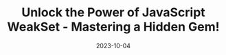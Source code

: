 ---
date: 2023-10-04
tags: js, ts, weakset, weaksets
name: Youtube
url: https://www.youtube.com/watch?v=m3BKqgeVAa4
type: video
title: Unlock the Power of JavaScript WeakSet - Mastering a Hidden Gem!
slides_url:
recording_url: https://www.youtube.com/watch?v=m3BKqgeVAa4
city:
country:
country_code:
language: English
---